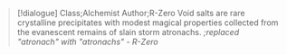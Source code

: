 >[!dialogue] Class;Alchemist Author;R-Zero
>Void salts are rare crystalline precipitates with modest magical properties collected from the evanescent remains of slain storm atronachs.
>*;replaced "atronach" with "atronachs" - R-Zero*